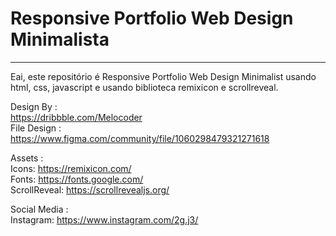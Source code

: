 <h1>Responsive Portfolio Web Design Minimalista</h1>
<hr>

Eai,
este repositório é Responsive Portfolio Web Design Minimalist usando html, css, javascript e usando biblioteca remixicon e scrollreveal.

Design By :<br>
https://dribbble.com/Melocoder<br>
File Design :<br>
https://www.figma.com/community/file/1060298479321271618

Assets :<br>
Icons: https://remixicon.com/<br>
Fonts: https://fonts.google.com/<br>
ScrollReveal: https://scrollrevealjs.org/<br>

Social Media :<br>
Instagram: https://www.instagram.com/2g.j3/<br>